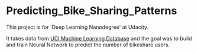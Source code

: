 # Predicting_Bike_Sharing_Patterns

This project is for 'Deep Learning Nanodegree' at Udacity.

It takes data from [UCI Machine Learning Database](https://archive.ics.uci.edu/ml/datasets/Bike+Sharing+Dataset) and the goal was to build and train Neural Network to predict the number of bikeshare users.
